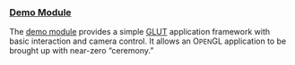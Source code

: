### [Demo Module][demo]

The [demo module][demo] provides a simple [GLUT][] application framework with basic interaction and camera control. It allows an O<small>PEN</small>GL application to be brought up with near-zero &ldquo;ceremony.&rdquo;

[demo]: util3d/demo.html
[glut]: http://www.opengl.org/resources/libraries/glut/
